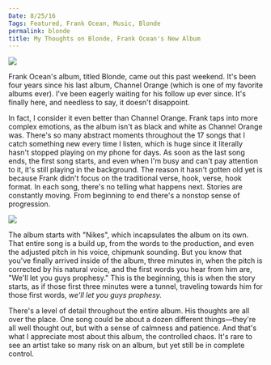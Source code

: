 ```yaml
---
Date: 8/25/16
Tags: Featured, Frank Ocean, Music, Blonde
permalink: blonde
title: My Thoughts on Blonde, Frank Ocean's New Album
---
```


![][image-1]

Frank Ocean's album, titled Blonde, came out this past weekend. It's been four years since his last album, Channel Orange (which is one of my favorite albums ever). I've been eagerly waiting for his follow up ever since. It's finally here, and needless to say, it doesn't disappoint.

In fact, I consider it even better than Channel Orange. Frank taps into more complex emotions, as the album isn't as black and white as Channel Orange was. There's so many abstract moments throughout the 17 songs that I catch something new every time I listen, which is huge since it literally hasn't stopped playing on my phone for days. As soon as the last song ends, the first song starts, and even when I'm busy and can't pay attention to it, it's still playing in the background. The reason it hasn't gotten old yet is because Frank didn't focus on the traditional verse, hook, verse, hook format. In each song, there's no telling what happens next. Stories are constantly moving. From beginning to end there's a nonstop sense of progression.

![][image-2]

The album starts with "Nikes", which incapsulates the album on its own. That entire song is a build up, from the words to the production, and even the adjusted pitch in his voice, chipmunk sounding. But you know that you've finally arrived inside of the album, three minutes in, when the pitch is corrected by his natural voice, and the first words you hear from him are, "We'll let you guys prophesy." This is the beginning, this is when the story starts, as if those first three minutes were a tunnel, traveling towards him for those first words, *we'll let you guys prophesy.*

There's a level of detail throughout the entire album. His thoughts are all over the place. One song could be about a dozen different things—they're all well thought out, but with a sense of calmness and patience. And that's what I appreciate most about this album, the controlled chaos. It's rare to see an artist take so many risk on an album, but yet still be in complete control. 

[image-1]:	https://dl.dropboxusercontent.com/s/mp198iqqf0utdi8/IMG_6128.jpeg
[image-2]:	http://www.rap-up.com/wp-content/uploads/2016/08/frank-ocean.jpg